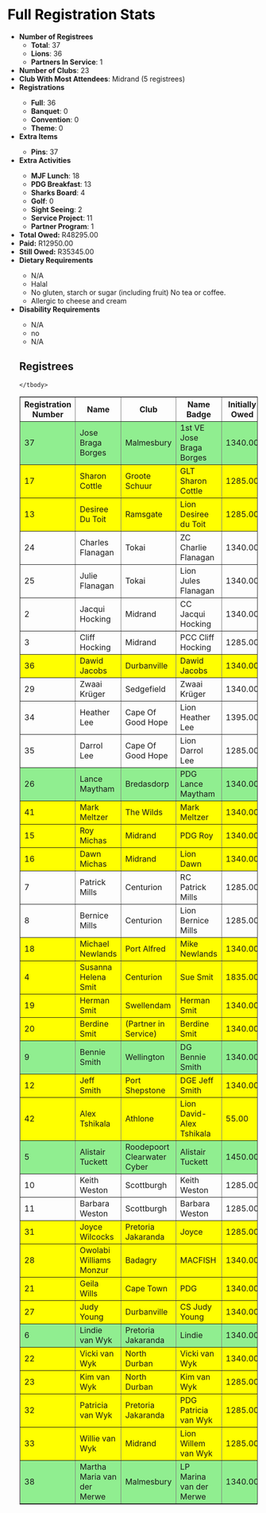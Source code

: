 <html>
<head>
<script type="text/javascript" src="https://ajax.googleapis.com/ajax/libs/jquery/3.4.1/jquery.min.js"></script>
<script type="text/javascript" src="https://cdnjs.com/libraries/jquery.tablesorter"></script>
<script type="text/javascript">
    $(function() {
        $(".registreeTable").tablesorter();
    });
</script>
</head>
<body>
<h1 style="color: #000000;">Full Registration Stats</h1>

<ul>
<li><strong>Number of Registrees</strong><ul>
<li><strong>Total</strong>: 37</li>
<li><strong>Lions</strong>: 36</li>
<li><strong>Partners In Service</strong>: 1</li>
</ul>
<li><strong>Number of Clubs</strong>: 23</li>
<li><strong>Club With Most Attendees</strong>: Midrand (5 registrees)
<li><strong>Registrations</strong></li><ul><li><strong>Full</strong>: 36
<li><strong>Banquet</strong>: 0
<li><strong>Convention</strong>: 0
<li><strong>Theme</strong>: 0
</ul><li><strong>Extra Items</strong></li><ul>
<li><strong>Pins</strong>: 37
</ul><li><strong>Extra Activities</strong></li><ul>
<li><strong>MJF Lunch</strong>: 18
<li><strong>PDG Breakfast</strong>: 13
<li><strong>Sharks Board</strong>: 4
<li><strong>Golf</strong>: 0
<li><strong>Sight Seeing</strong>: 2
<li><strong>Service Project</strong>: 11
<li><strong>Partner Program</strong>: 1
</ul>
<li><strong>Total Owed:</strong> R48295.00</li>
<li><strong>Paid:</strong> R12950.00</li>
<li><strong>Still Owed:</strong> R35345.00</li>
<li><strong>Dietary Requirements</strong></li><ul>
<li>N/A</li>
<li>Halal</li>
<li>No gluten, starch or sugar (including fruit) No tea or coffee.</li>
<li>Allergic to cheese and cream</li>
</ul>
<li><strong>Disability Requirements</strong></li><ul>
<li>N/A</li>
<li>no</li>
<li>N/A</li>
</ul>
<h2>Registrees</h2>
<table id="registreeTable" class="tablesorter" border="1" padding=1>
    <thead>
        <tr>
            <th>
                Registration Number
            </th> 
            <th>
                Name
            </th> 
            <th>
                Club
            </th>
            <th>
                Name Badge
            </th>
            <th>
                Initially Owed
            </th>
            <th>
                Paid
            </th>
            <th>
                Still Owed
            </th>
        </tr>
    </thead>
    <tbody>
<tr style="background-color: lightgreen">
    <td>37</td>
    <td>Jose Braga Borges</td>
    <td>Malmesbury</td>
    <td>1st VE Jose Braga Borges</td>
    <td>1340.00</td>
    <td>1340.00</td>
    <td>0.00</td>
</tr>

<tr style="background-color: yellow">
    <td>17</td>
    <td>Sharon Cottle</td>
    <td>Groote Schuur</td>
    <td>GLT Sharon Cottle </td>
    <td>1285.00</td>
    <td>0.00</td>
    <td>1285.00</td>
</tr>

<tr style="background-color: yellow">
    <td>13</td>
    <td>Desiree Du Toit</td>
    <td>Ramsgate</td>
    <td>Lion Desiree du Toit </td>
    <td>1285.00</td>
    <td>0.00</td>
    <td>1285.00</td>
</tr>

<tr >
    <td>24</td>
    <td>Charles Flanagan</td>
    <td>Tokai</td>
    <td>ZC Charlie Flanagan</td>
    <td>1340.00</td>
    <td>300.00</td>
    <td>1040.00</td>
</tr>

<tr >
    <td>25</td>
    <td>Julie Flanagan</td>
    <td>Tokai</td>
    <td>Lion Jules Flanagan</td>
    <td>1340.00</td>
    <td>300.00</td>
    <td>1040.00</td>
</tr>

<tr >
    <td>2</td>
    <td>Jacqui Hocking</td>
    <td>Midrand</td>
    <td>CC Jacqui Hocking</td>
    <td>1340.00</td>
    <td>300.00</td>
    <td>1040.00</td>
</tr>

<tr >
    <td>3</td>
    <td>Cliff Hocking</td>
    <td>Midrand</td>
    <td>PCC Cliff Hocking</td>
    <td>1285.00</td>
    <td>300.00</td>
    <td>985.00</td>
</tr>

<tr style="background-color: yellow">
    <td>36</td>
    <td>Dawid Jacobs</td>
    <td>Durbanville</td>
    <td>Dawid Jacobs</td>
    <td>1340.00</td>
    <td>0.00</td>
    <td>1340.00</td>
</tr>

<tr >
    <td>29</td>
    <td>Zwaai Krüger</td>
    <td>Sedgefield</td>
    <td>Zwaai Krüger</td>
    <td>1340.00</td>
    <td>300.00</td>
    <td>1040.00</td>
</tr>

<tr >
    <td>34</td>
    <td>Heather Lee</td>
    <td>Cape Of Good Hope</td>
    <td>Lion Heather Lee</td>
    <td>1395.00</td>
    <td>1050.00</td>
    <td>345.00</td>
</tr>

<tr >
    <td>35</td>
    <td>Darrol Lee</td>
    <td>Cape Of Good Hope</td>
    <td>Lion Darrol Lee</td>
    <td>1285.00</td>
    <td>1050.00</td>
    <td>235.00</td>
</tr>

<tr style="background-color: lightgreen">
    <td>26</td>
    <td>Lance Maytham</td>
    <td>Bredasdorp</td>
    <td>PDG Lance Maytham</td>
    <td>1340.00</td>
    <td>1340.00</td>
    <td>0.00</td>
</tr>

<tr style="background-color: yellow">
    <td>41</td>
    <td>Mark Meltzer</td>
    <td>The Wilds</td>
    <td>Mark Meltzer</td>
    <td>1340.00</td>
    <td>0.00</td>
    <td>1340.00</td>
</tr>

<tr style="background-color: yellow">
    <td>15</td>
    <td>Roy Michas</td>
    <td>Midrand</td>
    <td>PDG Roy</td>
    <td>1340.00</td>
    <td>0.00</td>
    <td>1340.00</td>
</tr>

<tr style="background-color: yellow">
    <td>16</td>
    <td>Dawn Michas</td>
    <td>Midrand</td>
    <td>Lion Dawn</td>
    <td>1340.00</td>
    <td>0.00</td>
    <td>1340.00</td>
</tr>

<tr >
    <td>7</td>
    <td>Patrick Mills</td>
    <td>Centurion</td>
    <td>RC Patrick Mills</td>
    <td>1285.00</td>
    <td>300.00</td>
    <td>985.00</td>
</tr>

<tr >
    <td>8</td>
    <td>Bernice Mills</td>
    <td>Centurion</td>
    <td>Lion Bernice Mills</td>
    <td>1285.00</td>
    <td>300.00</td>
    <td>985.00</td>
</tr>

<tr style="background-color: yellow">
    <td>18</td>
    <td>Michael Newlands</td>
    <td>Port Alfred</td>
    <td>Mike Newlands</td>
    <td>1340.00</td>
    <td>0.00</td>
    <td>1340.00</td>
</tr>

<tr style="background-color: yellow">
    <td>4</td>
    <td>Susanna Helena Smit</td>
    <td>Centurion</td>
    <td>Sue Smit</td>
    <td>1835.00</td>
    <td>0.00</td>
    <td>1835.00</td>
</tr>

<tr style="background-color: yellow">
    <td>19</td>
    <td>Herman Smit</td>
    <td>Swellendam</td>
    <td>Herman Smit</td>
    <td>1340.00</td>
    <td>0.00</td>
    <td>1340.00</td>
</tr>

<tr style="background-color: yellow">
    <td>20</td>
    <td>Berdine Smit</td>
    <td>(Partner in Service)</td>
    <td>Berdine Smit</td>
    <td>1340.00</td>
    <td>0.00</td>
    <td>1340.00</td>
</tr>

<tr style="background-color: lightgreen">
    <td>9</td>
    <td>Bennie Smith</td>
    <td>Wellington</td>
    <td>DG Bennie Smith</td>
    <td>1340.00</td>
    <td>1340.00</td>
    <td>0.00</td>
</tr>

<tr style="background-color: yellow">
    <td>12</td>
    <td>Jeff Smith</td>
    <td>Port Shepstone</td>
    <td>DGE Jeff Smith</td>
    <td>1340.00</td>
    <td>0.00</td>
    <td>1340.00</td>
</tr>

<tr style="background-color: yellow">
    <td>42</td>
    <td>Alex Tshikala</td>
    <td>Athlone</td>
    <td>Lion David-Alex Tshikala</td>
    <td>55.00</td>
    <td>0.00</td>
    <td>55.00</td>
</tr>

<tr style="background-color: lightgreen">
    <td>5</td>
    <td>Alistair Tuckett</td>
    <td>Roodepoort Clearwater Cyber</td>
    <td>Alistair Tuckett</td>
    <td>1450.00</td>
    <td>1450.00</td>
    <td>0.00</td>
</tr>

<tr >
    <td>10</td>
    <td>Keith Weston</td>
    <td>Scottburgh</td>
    <td>Keith Weston</td>
    <td>1285.00</td>
    <td>300.00</td>
    <td>985.00</td>
</tr>

<tr >
    <td>11</td>
    <td>Barbara Weston</td>
    <td>Scottburgh</td>
    <td>Barbara Weston</td>
    <td>1285.00</td>
    <td>300.00</td>
    <td>985.00</td>
</tr>

<tr style="background-color: yellow">
    <td>31</td>
    <td>Joyce Wilcocks</td>
    <td>Pretoria Jakaranda</td>
    <td>Joyce</td>
    <td>1285.00</td>
    <td>0.00</td>
    <td>1285.00</td>
</tr>

<tr style="background-color: yellow">
    <td>28</td>
    <td>Owolabi Williams Monzur</td>
    <td>Badagry</td>
    <td>MACFISH</td>
    <td>1340.00</td>
    <td>0.00</td>
    <td>1340.00</td>
</tr>

<tr style="background-color: yellow">
    <td>21</td>
    <td>Geila Wills</td>
    <td>Cape Town</td>
    <td>PDG </td>
    <td>1340.00</td>
    <td>0.00</td>
    <td>1340.00</td>
</tr>

<tr style="background-color: yellow">
    <td>27</td>
    <td>Judy Young</td>
    <td>Durbanville</td>
    <td>CS Judy Young</td>
    <td>1340.00</td>
    <td>0.00</td>
    <td>1340.00</td>
</tr>

<tr style="background-color: lightgreen">
    <td>6</td>
    <td>Lindie van Wyk</td>
    <td>Pretoria Jakaranda</td>
    <td>Lindie</td>
    <td>1340.00</td>
    <td>1340.00</td>
    <td>0.00</td>
</tr>

<tr style="background-color: yellow">
    <td>22</td>
    <td>Vicki van Wyk</td>
    <td>North Durban</td>
    <td>Vicki van Wyk</td>
    <td>1340.00</td>
    <td>0.00</td>
    <td>1340.00</td>
</tr>

<tr style="background-color: yellow">
    <td>23</td>
    <td>Kim van Wyk</td>
    <td>North Durban</td>
    <td>Kim van Wyk</td>
    <td>1285.00</td>
    <td>0.00</td>
    <td>1285.00</td>
</tr>

<tr style="background-color: yellow">
    <td>32</td>
    <td>Patricia van Wyk</td>
    <td>Pretoria Jakaranda</td>
    <td>PDG Patricia van Wyk</td>
    <td>1285.00</td>
    <td>0.00</td>
    <td>1285.00</td>
</tr>

<tr style="background-color: yellow">
    <td>33</td>
    <td>Willie van Wyk</td>
    <td>Midrand</td>
    <td>Lion Willem van Wyk</td>
    <td>1285.00</td>
    <td>0.00</td>
    <td>1285.00</td>
</tr>

<tr style="background-color: lightgreen">
    <td>38</td>
    <td>Martha Maria van der Merwe</td>
    <td>Malmesbury</td>
    <td>LP Marina van der Merwe</td>
    <td>1340.00</td>
    <td>1340.00</td>
    <td>0.00</td>
</tr>

    </tbody>
</table>
</body>
</html>

